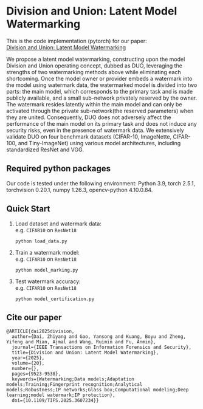 # Division and Union: Latent Model Watermarking


This is the code implementation (pytorch) for our paper:  
[Division and Union: Latent Model Watermarking](https://ieeexplore.ieee.org/document/11153578)

We propose a latent model watermarking, constructing upon the model Division and Union operating concept, dubbed as DUO, 
leveraging the strengths of two watermarking methods above while eliminating each shortcoming. 
Once the model owner or provider embeds a watermark into the model using watermark data, 
the watermarked model is divided into two parts: the main model, which corresponds to the primary task and is made publicly available, 
and a small sub-network privately reserved by the owner. 
The watermark resides latently within the main model and can only be activated through the private sub-network(the reserved parameters) when they are united. 
Consequently, DUO does not adversely affect the performance of the main model on its primary task and does not induce any security risks, 
even in the presence of watermark data. We extensively validate DUO on four benchmark datasets 
(CIFAR-10, ImageNette, CIFAR-100, and Tiny-ImageNet) using various model architectures, including standardized ResNet and VGG. 

## Required python packages
Our code is tested under the following environment: Python 3.9, torch 2.5.1, torchvision 0.20.1, numpy 1.26.3, opencv-python 4.10.0.84.



## Quick Start

1. Load dataset and watermark data:  
    e.g. `CIFAR10` on `ResNet18` 
    ```python3
    python load_data.py
    ```

2. Train a watermark model:  
    e.g. `CIFAR10` on `ResNet18` 
    ```python3
    python model_marking.py
    ```

3. Test watermark accuracy:  
    e.g. `CIFAR10` on `ResNet18`
    ```python3
    python model_certification.py
    ```

## Cite our paper
```
@ARTICLE{dai2025division,
  author={Dai, Zhiyang and Gao, Yansong and Kuang, Boyu and Zheng, Yifeng and Mian, Ajmal and Wang, Ruimin and Fu, Anmin},
  journal={IEEE Transactions on Information Forensics and Security}, 
  title={Division and Union: Latent Model Watermarking}, 
  year={2025},
  volume={20},
  number={},
  pages={9523-9538},
  keywords={Watermarking;Data models;Adaptation models;Training;Fingerprint recognition;Analytical models;Robustness;IP networks;Glass box;Computational modeling;Deep learning;model watermark;IP protection},
  doi={10.1109/TIFS.2025.3607234}}
```

